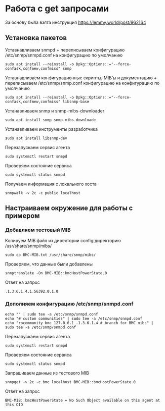 # Работа с get запросами

За основу была взята инструкция https://lemmy.world/post/962164

## Установка пакетов

Уставнавливаем snmpd + переписываем конфигурацию /etc/snmp/snmpd.conf на конфигурацию по умолчанию

    sudo apt install --reinstall -o Dpkg::Options::="--force-confask,confnew,confmiss" snmp

Уставнавливаем конфигурационные скрипты, MIB'ы и документацию + переписываем /etc/snmp/snmp.conf конфигурацию на конфигурацию по умолчанию

    sudo apt install --reinstall -o Dpkg::Options::="--force-confask,confnew,confmiss" libsnmp-base

Устанавливаем snmp и snmp-mibs-downloader

    sudo apt install snmp snmp-mibs-downloade

Устанавливаем инструменты разработчика

    sudo apt install libsnmp-dev

Перезапускаем сервис агента

    sudo systemctl restart snmpd

Проверяем состояние сервиса

    sudo systemctl status snmpd

Получаем информация с локального хоста

    snmpwalk -v 2c -c public localhost

## Настраиваем окружение для работы с примером

### Добавляем тестовый MIB

Копируем MIB файл из директории config директорию /usr/share/snmp/mibs/

    sudo cp BMC-MIB.txt /usr/share/snmp/mibs/

Проверяем, что данные были добавлены

    snmptranslate -On BMC-MIB::bmcHostPowerState.0

Ответ на запрос

    .1.3.6.1.4.1.56392.0.1.0

### Дополняем конфигурацию /etc/snmp/snmpd.conf

    echo "" | sudo tee -a /etc/snmp/snmpd.conf
    echo "# custom communities" | sudo tee -a /etc/snmp/snmpd.conf
    echo "rocommunity bmc 127.0.0.1 .1.3.6.1.4 # branch for BMC mibs" | sudo tee -a /etc/snmp/snmpd.conf

Перезапускаем сервис агента

    sudo systemctl restart snmpd

Проверяем состояние сервиса

    sudo systemctl status snmpd

Запрашиваем данные из тестового MIB

    snmpget -v 2c -c bmc localhost BMC-MIB::bmcHostPowerState.0

Ответ на запрос

    BMC-MIB::bmcHostPowerState = No Such Object available on this agent at this OID